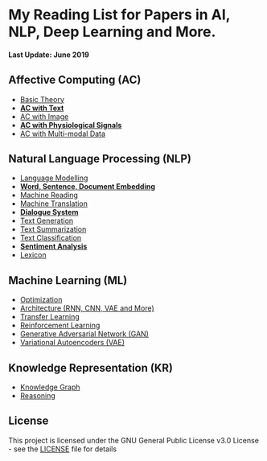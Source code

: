 # My Reading List for Papers in AI, NLP, Deep Learning and More.

#### Last Update: June 2019

## Affective Computing (AC)

 - [Basic Theory](./AC/AC_theory.md)
 - [**AC with Text**](./AC/AC_text.md)
 - [AC with Image](./AC/AC_image.md)
 - [**AC with Physiological Signals**](./AC/AC_physiological.md)
 - [AC with Multi-modal Data](./AC/AC_multimodal.md)

## Natural Language Processing (NLP)

 - [Language Modelling](./NLP/NLP_modelling.md)
 - [**Word, Sentence, Document Embedding** ](./NLP/NLP_embedding.md)
 - [Machine Reading](./NLP/NLP_reading.md)
 - [Machine Translation](./NLP/NLP_translation.md)
 - [**Dialogue System**](./NLP/NLP_dialogue.md)
 - [Text Generation](./NLP/NLP_generation.md)
 - [Text Summarization](./NLP/NLP_summarization.md)
 - [Text Classification](./NLP/NLP_classification.md)
 - [**Sentiment Analysis**](./NLP/NLP_sentiment.md)
 - [Lexicon](./NLP/NLP_lexicon.md)

## Machine Learning (ML)

 - [Optimization](./ML/ML_optimization.md)
 - [Architecture (RNN, CNN, VAE and More)](./ML/ML_architecture.md)
 - [Transfer Learning](./ML/ML_transfer.md)
 - [Reinforcement Learning](./ML/ML_reinforcement.md)
 - [Generative Adversarial Network (GAN)](./ML/ML_GAN.md)
 - [Variational Autoencoders (VAE)](./ML/ML_VAE.md)

## Knowledge Representation (KR)

 - [Knowledge Graph](./KR/KR_graph.md)
 - [Reasoning](./KR/KR_reasoning.md)

<!---
## Computer Vision (CV)

 - [Image Classification](./CV/CV_classification.md)
 - [Instance Segmentation](./CV/CV_segmentation.md)
 - [Visual Question Answering](./CV/CV_visual_QA.md)
 - [Image Captioning](./CV/CV_captioning.md)
 - [Image Generation](./CV/CV_generation.md)
--->


## License

This project is licensed under the GNU General Public License v3.0 License - see the [LICENSE](LICENSE) file for details


<!--stackedit_data:
eyJoaXN0b3J5IjpbMTcyOTc2MjAwOCwxMzkyODg0NDg1LDk4MT
A0ODA5Nyw0MTEzMzM2OSwtMTgxMDAyNzYyOSwtNTg0Njk3OTk1
LC0xMTAzNzg3ODU5LDE5MTAxODk0MTcsLTQzOTMwMjYxNSwtOT
kxODE0ODcwLC05ODgxMDUxMjIsLTM4Mzg2NDQzNSwtODY5MTIz
MjgxLC0xNzQ4NzMxODM3LC0xMDE2ODgyNDI5LDE5Mjc0MjI2OD
IsNTIyMDU4MzIwLC0xMTQ1MDA4NzQ0LDY2NzA2ODI4MiwtMTIy
MTk1NjI4N119
-->